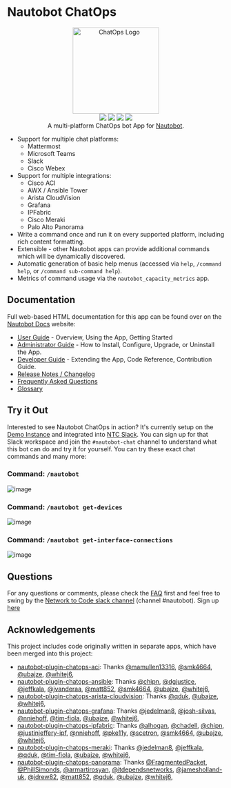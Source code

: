 # Nautobot ChatOps

<p align="center">
  <img src="https://raw.githubusercontent.com/nautobot/nautobot-app-chatops/develop/docs/assets/icon-ChatOps.png" alt="ChatOps Logo" class="logo" height="200px">
  <br>
  <a href="https://github.com/nautobot/nautobot-app-chatops//actions"><img src="https://github.com/nautobot/nautobot-app-chatops//actions/workflows/ci.yml/badge.svg?branch=main"></a>
  <a href="https://docs.nautobot.com/projects/chatops/en/latest/"><img src="https://readthedocs.org/projects/nautobot-plugin-chatops/badge/"></a>
  <a href="https://pypi.org/project/nautobot-chatops/"><img src="https://img.shields.io/pypi/v/nautobot-chatops"></a>
  <a href="https://pypi.org/project/nautobot-chatops/"><img src="https://img.shields.io/pypi/dm/nautobot-chatops"></a>
  <br>
  A multi-platform ChatOps bot App for <a href="https://github.com/nautobot/nautobot">Nautobot</a>.
</p>

- Support for multiple chat platforms:
    - Mattermost
    - Microsoft Teams
    - Slack
    - Cisco Webex
- Support for multiple integrations:
    - Cisco ACI
    - AWX / Ansible Tower
    - Arista CloudVision
    - Grafana
    - IPFabric
    - Cisco Meraki
    - Palo Alto Panorama
- Write a command once and run it on every supported platform, including rich content formatting.
- Extensible - other Nautobot apps can provide additional commands which will be dynamically discovered.
- Automatic generation of basic help menus (accessed via `help`, `/command help`, or `/command sub-command help`).
- Metrics of command usage via the `nautobot_capacity_metrics` app.

## Documentation

Full web-based HTML documentation for this app can be found over on the [Nautobot Docs](https://docs.nautobot.com/projects/chatops/en/latest/) website:

- [User Guide](https://docs.nautobot.com/projects/chatops/en/latest/user/app_overview/) - Overview, Using the App, Getting Started
- [Administrator Guide](https://docs.nautobot.com/projects/chatops/en/latest/admin/install/) - How to Install, Configure, Upgrade, or Uninstall the App.
- [Developer Guide](https://docs.nautobot.com/projects/chatops/en/latest/dev/contributing/) - Extending the App, Code Reference, Contribution Guide.
- [Release Notes / Changelog](https://docs.nautobot.com/projects/chatops/en/latest/admin/release_notes/)
- [Frequently Asked Questions](https://docs.nautobot.com/projects/chatops/en/latest/user/app_faq/)
- [Glossary](https://docs.nautobot.com/projects/chatops/en/latest/glossary/)

## Try it Out

Interested to see Nautobot ChatOps in action?  It's currently setup on the [Demo Instance](https://demo.nautobot.com/) and integrated into [NTC Slack](https://slack.networktocode.com).  You can sign up for that Slack workspace and join the `#nautobot-chat` channel to understand what this bot can do and try it for yourself.  You can try these exact chat commands and many more:

### Command: `/nautobot`

![image](https://user-images.githubusercontent.com/6332586/118281576-5db4e980-b49b-11eb-8574-1332ed4b9757.png)

### Command: `/nautobot get-devices`

![image](https://user-images.githubusercontent.com/6332586/118281772-95239600-b49b-11eb-9c79-e2040dc4a982.png)

### Command: `/nautobot get-interface-connections`

![image](https://user-images.githubusercontent.com/6332586/118281976-ca2fe880-b49b-11eb-87ad-2a41eaa168ed.png)

## Questions

For any questions or comments, please check the [FAQ](https://docs.nautobot.com/projects/chatops/en/latest/user/app_faq/) first and feel free to swing by the [Network to Code slack channel](https://networktocode.slack.com/) (channel #nautobot).
Sign up [here](https://slack.networktocode.com/)

## Acknowledgements

This project includes code originally written in separate apps, which have been merged into this project:

- [nautobot-plugin-chatops-aci](https://github.com/nautobot/nautobot-plugin-chatops-aci):
    Thanks
    [@mamullen13316](https://github.com/mamullen13316),
    [@smk4664](https://github.com/smk4664),
    [@ubajze](https://github.com/ubajze),
    [@whitej6](https://github.com/whitej6),
- [nautobot-plugin-chatops-ansible](https://github.com/nautobot/nautobot-plugin-chatops-ansible):
    Thanks
    [@chipn](https://github.com/chipn),
    [@dgjustice](https://github.com/dgjustice),
    [@jeffkala](https://github.com/jeffkala),
    [@jvanderaa](https://github.com/jvanderaa),
    [@matt852](https://github.com/matt852),
    [@smk4664](https://github.com/smk4664),
    [@ubajze](https://github.com/ubajze),
    [@whitej6](https://github.com/whitej6),
- [nautobot-plugin-chatops-arista-cloudvision](https://github.com/nautobot/nautobot-plugin-chatops-arista-cloudvision):
    Thanks
    [@qduk](https://github.com/qduk),
    [@ubajze](https://github.com/ubajze),
    [@whitej6](https://github.com/whitej6),
- [nautobot-plugin-chatops-grafana](https://github.com/nautobot/nautobot-plugin-chatops-grafana):
    Thanks
    [@jedelman8](https://github.com/jedelman8),
    [@josh-silvas](https://github.com/josh-silvas),
    [@nniehoff](https://github.com/nniehoff),
    [@tim-fiola](https://github.com/tim-fiola),
    [@ubajze](https://github.com/ubajze),
    [@whitej6](https://github.com/whitej6),
- [nautobot-plugin-chatops-ipfabric](https://github.com/nautobot/nautobot-plugin-chatops-ipfabric):
    Thanks
    [@alhogan](https://github.com/alhogan),
    [@chadell](https://github.com/chadell),
    [@chipn](https://github.com/chipn),
    [@justinjeffery-ipf](https://github.com/justinjeffery-ipf),
    [@nniehoff](https://github.com/nniehoff),
    [@pke11y](https://github.com/pke11y),
    [@scetron](https://github.com/scetron),
    [@smk4664](https://github.com/smk4664),
    [@ubajze](https://github.com/ubajze),
    [@whitej6](https://github.com/whitej6),
- [nautobot-plugin-chatops-meraki](https://github.com/nautobot/nautobot-plugin-chatops-meraki):
    Thanks
    [@jedelman8](https://github.com/jedelman8),
    [@jeffkala](https://github.com/jeffkala),
    [@qduk](https://github.com/qduk),
    [@tim-fiola](https://github.com/tim-fiola),
    [@ubajze](https://github.com/ubajze),
    [@whitej6](https://github.com/whitej6),
- [nautobot-plugin-chatops-panorama](https://github.com/nautobot/nautobot-plugin-chatops-panorama):
    Thanks
    [@FragmentedPacket](https://github.com/FragmentedPacket),
    [@PhillSimonds](https://github.com/PhillSimonds),
    [@armartirosyan](https://github.com/armartirosyan),
    [@itdependsnetworks](https://github.com/itdependsnetworks),
    [@jamesholland-uk](https://github.com/jamesholland-uk),
    [@jdrew82](https://github.com/jdrew82),
    [@matt852](https://github.com/matt852),
    [@qduk](https://github.com/qduk),
    [@ubajze](https://github.com/ubajze),
    [@whitej6](https://github.com/whitej6),
